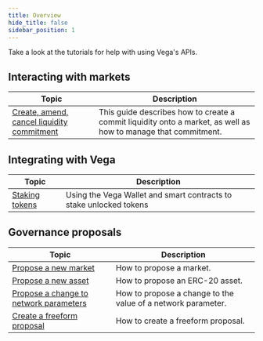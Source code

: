 ```yaml
---
title: Overview
hide_title: false
sidebar_position: 1
---
```

Take a look at the tutorials for help with using Vega's APIs. 

## Interacting with markets
| Topic                                                                 |  Description                                                                                                        |
| ----------------------------------------------------------------------| -------------------------------------------------------------------------------------------------------- |
| [Create, amend, cancel liquidity commitment](./providing-liquidity)                               | This guide describes how to create a commit liquidity onto a market, as well as how to manage that commitment. |

## Integrating with Vega
| Topic                                                                 |  Description                                                                                                        |
| ----------------------------------------------------------------------| -------------------------------------------------------------------------------------------------------- |
| [Staking tokens](./staking-tokens)               | Using the Vega Wallet and smart contracts to stake unlocked tokens |

## Governance proposals
| Topic                                                                 |  Description                                                                                                        |
| ----------------------------------------------------------------------| -------------------------------------------------------------------------------------------------------- |
| [Propose a new market](./proposals/market-proposals)                           | How to propose a market. |
| [Propose a new asset](./proposals/asset-proposals)                           | How to propose an ERC-20 asset. |
| [Propose a change to network parameters](./proposals/network-parameter-proposals)        | How to propose a change to the value of a network parameter. |
| [Create a freeform proposal](./proposals/freeform-proposals)                     | How to create a freeform proposal. |